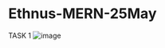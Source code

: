 # Ethnus-MERN-25May

TASK 1
![image](https://github.com/user-attachments/assets/e27c0b1b-2ed5-4d02-82ae-9b495534e281)
